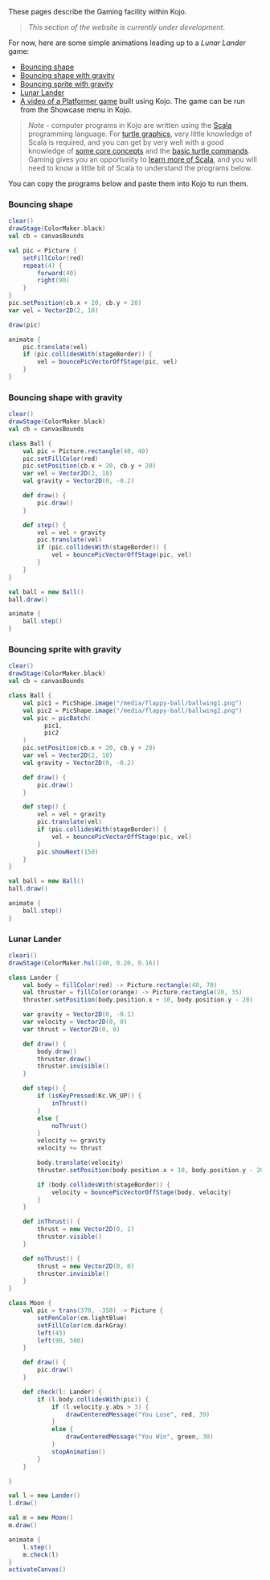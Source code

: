 These pages describe the Gaming facility within Kojo.  

> *This section of the website is currently under development*.

For now, here are some simple animations leading up to a *Lunar Lander* game:

* [Bouncing shape](#bouncing-shape)
* [Bouncing shape with gravity](#bouncing-shape-with-gravity)
* [Bouncing sprite with gravity](#bouncing-sprite-with-gravity)
* [Lunar Lander](#lunar-lander)
* [A video of a Platformer game](https://www.youtube.com/watch?v=QytErHlrUpY) built using Kojo. The game can be run from the Showcase menu in Kojo.

> *Note* - computer programs in Kojo are written using the [Scala](http://scala-lang.org) programming language. For [turtle graphics](turtle-index.html), very little knowledge of Scala is required, and you can get by very well with a good knowledge of [some core concepts](concepts/turtle-core-ideas.html) and the [basic turtle commands](reference/turtle.html). Gaming gives you an opportunity to [learn more of Scala](concepts/scala-essentials.html), and you will need to know a little bit  of Scala to understand the programs below.

You can copy the programs below and paste them into Kojo to run them.

### Bouncing shape
```scala
clear()
drawStage(ColorMaker.black)
val cb = canvasBounds

val pic = Picture {
    setFillColor(red)
    repeat(4) {
        forward(40)
        right(90)
    }
}
pic.setPosition(cb.x + 20, cb.y + 20)
var vel = Vector2D(2, 10)

draw(pic)

animate {
    pic.translate(vel)
    if (pic.collidesWith(stageBorder)) {
        vel = bouncePicVectorOffStage(pic, vel)
    }
}
```


### Bouncing shape with gravity
```scala
clear()
drawStage(ColorMaker.black)
val cb = canvasBounds

class Ball {
    val pic = Picture.rectangle(40, 40)
    pic.setFillColor(red)
    pic.setPosition(cb.x + 20, cb.y + 20)
    var vel = Vector2D(2, 10)
    val gravity = Vector2D(0, -0.2)

    def draw() {
        pic.draw()
    }

    def step() {
        vel = vel + gravity
        pic.translate(vel)
        if (pic.collidesWith(stageBorder)) {
            vel = bouncePicVectorOffStage(pic, vel)
        }
    }
}

val ball = new Ball()
ball.draw()

animate {
    ball.step()
}
```

### Bouncing sprite with gravity
```scala
clear()
drawStage(ColorMaker.black)
val cb = canvasBounds

class Ball {
    val pic1 = PicShape.image("/media/flappy-ball/ballwing1.png")
    val pic2 = PicShape.image("/media/flappy-ball/ballwing2.png")
    val pic = picBatch(
          pic1,
          pic2
    )
    pic.setPosition(cb.x + 20, cb.y + 20)
    var vel = Vector2D(2, 10)
    val gravity = Vector2D(0, -0.2)

    def draw() {
        pic.draw()
    }

    def step() {
        vel = vel + gravity
        pic.translate(vel)
        if (pic.collidesWith(stageBorder)) {
            vel = bouncePicVectorOffStage(pic, vel)
        }
        pic.showNext(150)
    }
}

val ball = new Ball()
ball.draw()

animate {
    ball.step()
}
```

### Lunar Lander
```scala
cleari()
drawStage(ColorMaker.hsl(240, 0.20, 0.16))

class Lander {
    val body = fillColor(red) -> Picture.rectangle(40, 70)
    val thruster = fillColor(orange) -> Picture.rectangle(20, 35)
    thruster.setPosition(body.position.x + 10, body.position.y - 20)

    var gravity = Vector2D(0, -0.1)
    var velocity = Vector2D(0, 0)
    var thrust = Vector2D(0, 0)

    def draw() {
        body.draw()
        thruster.draw()
        thruster.invisible()
    }

    def step() {
        if (isKeyPressed(Kc.VK_UP)) {
            inThrust()
        }
        else {
            noThrust()
        }
        velocity += gravity
        velocity += thrust

        body.translate(velocity)
        thruster.setPosition(body.position.x + 10, body.position.y - 20)

        if (body.collidesWith(stageBorder)) {
            velocity = bouncePicVectorOffStage(body, velocity)
        }
    }

    def inThrust() {
        thrust = new Vector2D(0, 1)
        thruster.visible()
    }

    def noThrust() {
        thrust = new Vector2D(0, 0)
        thruster.invisible()
    }
}

class Moon {
    val pic = trans(370, -350) -> Picture {
        setPenColor(cm.lightBlue)
        setFillColor(cm.darkGray)
        left(45)
        left(90, 500)
    }

    def draw() {
        pic.draw()
    }

    def check(l: Lander) {
        if (l.body.collidesWith(pic)) {
            if (l.velocity.y.abs > 3) {
                drawCenteredMessage("You Lose", red, 39)
            }
            else {
                drawCenteredMessage("You Win", green, 30)
            }
            stopAnimation()
        }
    }

}

val l = new Lander()
l.draw()

val m = new Moon()
m.draw()

animate {
    l.step()
    m.check(l)
}
activateCanvas()
```
